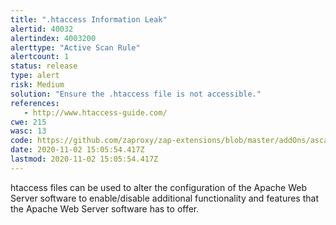 ```yaml
---
title: ".htaccess Information Leak"
alertid: 40032
alertindex: 4003200
alerttype: "Active Scan Rule"
alertcount: 1
status: release
type: alert
risk: Medium
solution: "Ensure the .htaccess file is not accessible."
references:
   - http://www.htaccess-guide.com/
cwe: 215
wasc: 13
code: https://github.com/zaproxy/zap-extensions/blob/master/addOns/ascanrules/src/main/java/org/zaproxy/zap/extension/ascanrules/HtAccessScanRule.java
date: 2020-11-02 15:05:54.417Z
lastmod: 2020-11-02 15:05:54.417Z
---
```

htaccess files can be used to alter the configuration of the Apache Web Server software to enable/disable additional functionality and features that the Apache Web Server software has to offer. 
